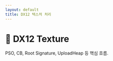 ```yaml
---
layout: default
title: DX12 텍스처 처리
---
```


# 🎨 DX12 Texture

PSO, CB, Root Signature, UploadHeap 등 핵심 흐름.
